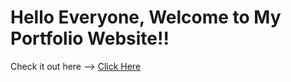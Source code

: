# Hello Everyone, Welcome to My Portfolio Website!!

Check it out here --> <a href="https://google.com" target="_blank" rel="noopener">Click Here</a>

